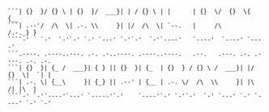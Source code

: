 ```.----.  .--.  .----.  .---. .-.  .--.  .-.      .----.  .----.  .----.
```| {}  }/ {} \ | {}  }/  ___}| | / {} \ | |      | {}  \/  {}  \{ {__  
```| .--'/  /\  \| .-. \\     }| |/  /\  \| `--.   |     /\      /.-._} }
````-'   `-'  `-'`-' `-' `---' `-'`-'  `-'`----'   `----'  `----' `----' 
```.----. .----..---. .-. .-..----. .----..----.   .--.   .---. .-. .----. .-. .-.
```| {}  }| {_ /  ___}| { } || {}  }| {_  | {}  } / {} \ /  ___}| |/  {}  \|  `| |
```| .-. \| {__\     }| {_} || .--' | {__ | .-. \/  /\  \\     }| |\      /| |\  |
````-' `-'`----'`---' `-----'`-'    `----'`-' `-'`-'  `-' `---' `-' `----' `-' `-'

